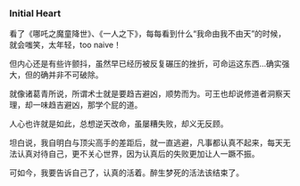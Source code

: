 ### Initial Heart



看了《哪吒之魔童降世》、《一人之下》，每每看到什么“我命由我不由天”的时候，就会嗤笑，太年轻，too naive！

但内心还是有些许颤抖，虽然早已经历被反复碾压的挫折，可命运这东西…确实强大，但的确并非不可破除。

就像诸葛青所说，所谓术士就是要趋吉避凶，顺势而为。可王也却说修道者洞察天理，却一味趋吉避凶，那学个屁的道。

人心也许就是如此，总想逆天改命，虽屡糟失败，却义无反顾。

坦白说，我自明白与顶尖高手的差距后，就一直逃避，凡事都认真不起来，每天无法认真对待自己，更不关心世界，因为认真后的失败更加让人一蹶不振。

可如今，我要告诉自己了，认真的活着。醉生梦死的活法该结束了。

